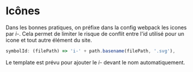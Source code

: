 # Icônes

Dans les bonnes pratiques, on préfixe dans la config webpack les icones par *i-*. Cela permet de limiter le risque de conflit entre l'id utilisé pour un icone et tout autre élément du site.

```js
symbolId: (filePath) => 'i-' + path.basename(filePath, '.svg'),
```

Le template est prévu pour ajouter le *i-* devant le nom automatiquement.
